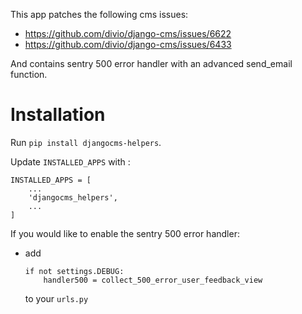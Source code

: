 This app patches the following cms issues:
- https://github.com/divio/django-cms/issues/6622
- https://github.com/divio/django-cms/issues/6433

And contains sentry 500 error handler with an advanced send_email function.

Installation
===============================================================================

Run `pip install djangocms-helpers`.

Update `INSTALLED_APPS` with :

    INSTALLED_APPS = [
        ...
        'djangocms_helpers',
        ...
    ]


If you would like to enable the sentry 500 error handler:
- add
    ```
    if not settings.DEBUG:
        handler500 = collect_500_error_user_feedback_view
    ```
    to your `urls.py`

